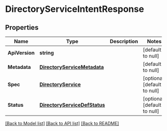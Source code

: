# DirectoryServiceIntentResponse

## Properties
Name | Type | Description | Notes
------------ | ------------- | ------------- | -------------
**ApiVersion** | **string** |  | [default to null]
**Metadata** | [**DirectoryServiceMetadata**](directory_service_metadata.md) |  | [default to null]
**Spec** | [**DirectoryService**](directory_service.md) |  | [optional] [default to null]
**Status** | [**DirectoryServiceDefStatus**](directory_service_def_status.md) |  | [optional] [default to null]

[[Back to Model list]](../README.md#documentation-for-models) [[Back to API list]](../README.md#documentation-for-api-endpoints) [[Back to README]](../README.md)
